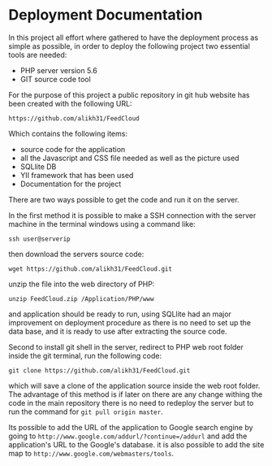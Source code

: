 # Deployment Documentation

In this project all effort where gathered to have the deployment process as simple as possible, in order to deploy the following project two essential tools are needed:

- PHP server version 5.6
- GIT source code tool

For the purpose of this project a public repository in git hub website has been created with the following URL:

`https://github.com/alikh31/FeedCloud`

Which contains the following items:

- source code for the application 
- all the Javascript and CSS file needed as well as the picture used
- SQLlite DB
- YII framework that has been used
- Documentation for the project

There are two ways possible to get the code and run it on the server.

In the first method it is possible to make a SSH connection with the server machine in the terminal windows using a command like:

`ssh user@serverip`

then download the servers source code:

`wget https://github.com/alikh31/FeedCloud.git`

unzip the file into the web directory of PHP:

`unzip FeedCloud.zip /Application/PHP/www`

and application should be ready to run, using SQLlite had an major improvement on deployment procedure as there is no need to set up the data base, and it is ready to use after extracting the source code.



Second to install git shell in the server, redirect to PHP web root folder inside the git terminal, run the following code:

`git clone https://github.com/alikh31/FeedCloud.git`

which will save a clone of the application source inside the web root folder. The advantage of this method is if later on there are any change withing the code in the main repository there is no need to redeploy the server but to run the command for `git pull origin master`.

Its possible to add the URL of the application to Google search engine by going to `http://www.google.com/addurl/?continue=/addurl` and add the application's URL to the Google's database. it is also possible to add the site map to `http://www.google.com/webmasters/tools`.

